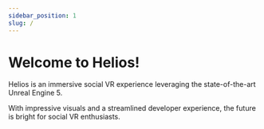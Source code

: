 ```yaml
---
sidebar_position: 1
slug: /
---
```


# Welcome to Helios!

Helios is an immersive social VR experience leveraging the state-of-the-art Unreal Engine 5. 

With impressive visuals and a streamlined developer experience, the future is bright for social VR enthusiasts.